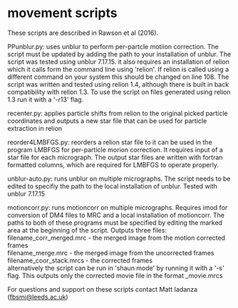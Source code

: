# movement scripts
These scripts are described in Rawson et al (2016).

PPunblur.py: uses unblur to perform per-partcle motiion correction.  The script must be updated by adding the path to your installation of unblur.  The script was tested using unblur 7.17.15.  it also requires an installation of relion which it calls form the command line using 'relion'.  If relion is called using a different command on your system this should be changed on line 108.  The script was written and tested using relion 1.4, although there is built in back compatibility with relion 1.3.  To use the script on files generated using relion 1.3 run it with a '-r13' flag.

recenter.py: applies particle shifts from relion to the original picked particle coordinates and outputs a new star file that can be used for particle extraction in relion

reorder4LMBFGS.py: reorders a relion star file to it can be used in the program LMBFGS for per-particle morion correction.  It requires input of a star file for each micrograph.  The output star files are written with fortran formatted columns, which are required for LMBFGS to operate properly.

unblur-auto.py: runs unblur on multiple micrographs.  The script needs to be edited to specifiy the path to the local installation of unblur.  Tested with unblur 7.17.15

motioncorr.py: runs motioncorr on multiple micrographs.  Requires imod for conversion of DM4 files to MRC and a local installation of motioncorr.  The paths to both of these programs must be specified by editing the marked area at the beginning of the script.  Outputs three files:  
  filename_corr_merged.mrc - the merged image from the motion corrected frames  
  filename_merge.mrc - the merged image from the uncorrected frames  
  filename_coor_stack.mrcs - the corrected frames  
alternatively the script can be run in 'shaun mode' by running it with a '-s' flag.  This outputs only the corrected movie file in the format <filename>_movie.mrcs 

For questions and support on these scripts contact Matt Iadanza (fbsmi@leeds.ac.uk)
